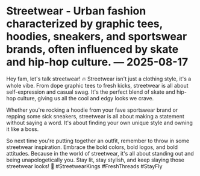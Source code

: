 # Streetwear - Urban fashion characterized by graphic tees, hoodies, sneakers, and sportswear brands, often influenced by skate and hip-hop culture. — 2025-08-17

Hey fam, let's talk streetwear! 🔥 Streetwear isn't just a clothing style, it's a whole vibe. From dope graphic tees to fresh kicks, streetwear is all about self-expression and casual swag. It's the perfect blend of skate and hip-hop culture, giving us all the cool and edgy looks we crave.

Whether you're rocking a hoodie from your fave sportswear brand or repping some sick sneakers, streetwear is all about making a statement without saying a word. It's about finding your own unique style and owning it like a boss.

So next time you're putting together an outfit, remember to throw in some streetwear inspiration. Embrace the bold colors, bold logos, and bold attitudes. Because in the world of streetwear, it's all about standing out and being unapologetically you. Stay lit, stay stylish, and keep slaying those streetwear looks! 💯 #StreetwearKings #FreshThreads #StayFly